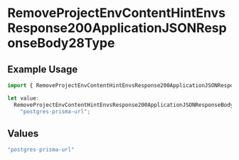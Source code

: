 # RemoveProjectEnvContentHintEnvsResponse200ApplicationJSONResponseBody28Type

## Example Usage

```typescript
import { RemoveProjectEnvContentHintEnvsResponse200ApplicationJSONResponseBody28Type } from "@vercel/sdk/models/operations";

let value:
  RemoveProjectEnvContentHintEnvsResponse200ApplicationJSONResponseBody28Type =
    "postgres-prisma-url";
```

## Values

```typescript
"postgres-prisma-url"
```